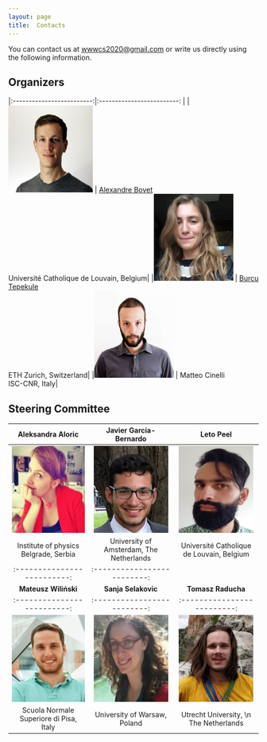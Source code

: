 ```yaml
---
layout: page
title:  Contacts
---
```


You can contact us at [wwwcs2020@gmail.com](mailto:wwwcs2020@gmail.com) or write us directly using the following information.

## Organizers

|:-------------------------:|:-------------------------:  |
|<img src="/assets/image/alex.jpg" width="170" height="175" /> | [Alexandre Bovet](https://alexbovet.github.io/) <br/> Université Catholique de Louvain, Belgium|
|<img src="/assets/image/burcu.jpeg" width="160" height="175" /> | [Burcu Tepekule](http://www.tb.ethz.ch/people/person-detail.MjIxNjk0.TGlzdC85ODIsMTE0NzUxNTQwNQ==.html) <br/> ETH Zurich, Switzerland|
|<img src="/assets/image/matteo.jpg" width="160" height="175" /> | Matteo Cinelli <br/> ISC-CNR, Italy|

## Steering Committee

|Aleksandra Aloric|Javier Garcia-Bernardo|Leto Peel|
|:-------------------------:|:-------------------------:  |:-------------------------:   |
|<img src="/assets/image/aleksandra.jpg" width="150" height="175" /> | <img src="/assets/image/javier.jpg" width="150" height="175" /> | <img src="/assets/image/leopen.jpg" width="150" height="175" />
|Institute of physics Belgrade, Serbia|University of Amsterdam, The Netherlands|Université Catholique de Louvain, Belgium|
|:-------------------------:|:-------------------------:  |
|**Mateusz Wiliński**|**Sanja Selakovic**|**Tomasz Raducha**|
|:-------------------------:|:-------------------------:  |:-------------------------:   |
|<img src="/assets/image/mateusz.jpg" width="150" height="175" /> | <img src="/assets/image/sanja.jpg" width="150" height="175" /> | <img src="/assets/image/tomasz.jpg" width="150" height="175" />
|Scuola Normale Superiore di Pisa, Italy|University of Warsaw, Poland|Utrecht University, \n The Netherlands|
